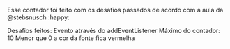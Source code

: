Esse contador foi feito com os desafios passados de acordo com a aula da @stebsnusch :happy:

Desafios feitos:
Evento através do addEventListener
Máximo do contador: 10
Menor que 0 a cor da fonte fica vermelha
